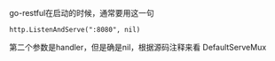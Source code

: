 go-restful在启动的时候，通常要用这一句

```
http.ListenAndServe(":8080", nil)
```

第二个参数是handler，但是确是nil，根据源码注释来看 DefaultServeMux